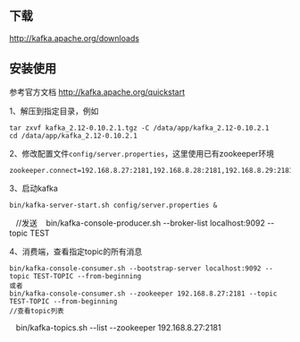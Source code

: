 ## 下载
  http://kafka.apache.org/downloads 
## 安装使用
参考官方文档 http://kafka.apache.org/quickstart

1、解压到指定目录，例如

    tar zxvf kafka_2.12-0.10.2.1.tgz -C /data/app/kafka_2.12-0.10.2.1    
    cd /data/app/kafka_2.12-0.10.2.1 

2、修改配置文件`config/server.properties`，这里使用已有zookeeper环境

    zookeeper.connect=192.168.8.27:2181,192.168.8.28:2181,192.168.8.29:2181

3、启动kafka

    bin/kafka-server-start.sh config/server.properties &
    //发送
    bin/kafka-console-producer.sh --broker-list localhost:9092 --topic TEST

4、消费端，查看指定topic的所有消息

    bin/kafka-console-consumer.sh --bootstrap-server localhost:9092 --topic TEST-TOPIC --from-beginning
    或者
    bin/kafka-console-consumer.sh --zookeeper 192.168.8.27:2181 --topic TEST-TOPIC --from-beginning
    //查看topic列表
    bin/kafka-topics.sh --list --zookeeper 192.168.8.27:2181

